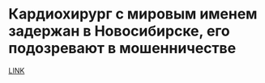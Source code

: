 # Кардиохирург с мировым именем задержан в Новосибирске, его подозревают в мошенничестве



[LINK](https://varlamov.ru/3317977.html)
